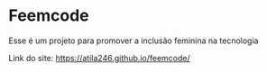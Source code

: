 # Feemcode
Esse é um projeto para promover a inclusão feminina na tecnologia

Link do site: https://atila246.github.io/feemcode/
